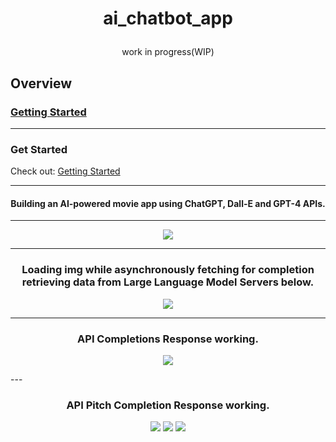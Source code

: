 #  <p align="center">ai_chatbot_app</p>  
   <p align="center">work in progress(WIP)</p>


## Overview
### [Getting Started](#getting-started)
---

### Get Started
Check out: [Getting Started](docs/GETTINGSTARTED.md)

---
#### <p align="center"> Building an AI-powered movie app using ChatGPT, Dall-E and GPT-4 APIs.</p>
---
<p align="center">
<img src="https://github.com/user-attachments/assets/34c4ad80-f2ca-4f1f-8506-f2391a9ef994">
</p>

---

### <p align="center"> Loading img while asynchronously fetching for completion retrieving data from Large Language Model Servers below.</p>

<p align="center">
<img src="https://github.com/user-attachments/assets/f437b820-3d4f-48e1-b9bf-31567b60de3f">
</p>

---

### <p align="center"> API Completions Response working.</p>

<p align="center">
<img src="https://github.com/user-attachments/assets/963263a0-833a-4114-819e-c8ae8b4781da">
</p>
---

### <p align="center"> API Pitch Completion Response working.</p>

<p align="center">
<img src="https://github.com/user-attachments/assets/10c51ebd-19e5-43d3-aa61-05318e2de449">
<img src="https://github.com/user-attachments/assets/f7c95dc5-0718-4cd2-80c5-ca9a9490485b">
<img src="https://github.com/user-attachments/assets/2ead4252-98be-4f9d-8ca1-f7b3d7172dfd">
</p>


